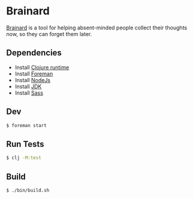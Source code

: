 # Brainard

[Brainard](https://www.imdb.com/title/tt0054594/characters/nm0534045) is a tool for helping absent-minded people collect
their thoughts now, so they can forget them later.

## Dependencies

- Install [Clojure runtime](https://clojure.org/guides/getting_started)
- Install [Foreman](http://blog.daviddollar.org/2011/05/06/introducing-foreman.html)
- Install [NodeJs](https://nodejs.org/en/download/package-manager/)
- Install [JDK](https://docs.oracle.com/en/java/javase/16/install/overview-jdk-installation.html#GUID-8677A77F-231A-40F7-98B9-1FD0B48C346A)
- Install [Sass](https://sass-lang.com/install)

## Dev

```bash
$ foreman start
```

## Run Tests

```bash
$ clj -M:test
```

## Build

```bash
$ ./bin/build.sh
```
